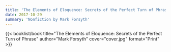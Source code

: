 ```yaml
---
title: 'The Elements of Eloquence: Secrets of the Perfect Turn of Phrase'
date: 2017-10-29
summary: 'Nonfiction by Mark Forsyth'
---
```


{{< booklist/book
title="The Elements of Eloquence: Secrets of the Perfect Turn of Phrase"
author="Mark Forsyth"
cover="cover.jpg"
format="Print" >}}
